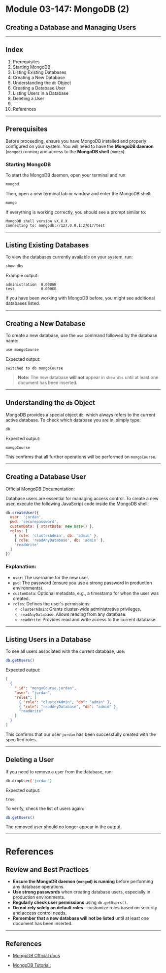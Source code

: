 # Module 03-147: MongoDB (2)

## Creating a Database and Managing Users

---

## **Index**

1. Prerequisites
2. Starting MongoDB
3. Listing Existing Databases
4. Creating a New Database
5. Understanding the `db` Object
6. Creating a Database User
7. Listing Users in a Database
8. Deleting a User
9. 
10. References

---

## **Prerequisites**

Before proceeding, ensure you have MongoDB installed and properly configured on your system. You will need to have the **MongoDB daemon** (`mongod`) running and access to the **MongoDB shell** (`mongo`).

### **Starting MongoDB**

To start the MongoDB daemon, open your terminal and run:

```bash
mongod
```

Then, open a new terminal tab or window and enter the MongoDB shell:

```bash
mongo
```

If everything is working correctly, you should see a prompt similar to:

```
MongoDB shell version vX.X.X
connecting to: mongodb://127.0.0.1:27017/test
```

---

## **Listing Existing Databases**

To view the databases currently available on your system, run:

```bash
show dbs
```

Example output:

```
administration  0.000GB
test            0.000GB
```

If you have been working with MongoDB before, you might see additional databases listed.

---

## **Creating a New Database**

To create a new database, use the `use` command followed by the database name:

```bash
use mongoCourse
```

Expected output:

```
switched to db mongoCourse
```

> **Note:** The new database **will not** appear in `show dbs` until at least one document has been inserted.

---

## **Understanding the `db` Object**

MongoDB provides a special object `db`, which always refers to the current active database. To check which database you are in, simply type:

```bash
db
```

Expected output:

```
mongoCourse
```

This confirms that all further operations will be performed on `mongoCourse`.

---

## **Creating a Database User**

Official MongoDB Documentation: 

Database users are essential for managing access control. To create a new user, execute the following JavaScript code inside the MongoDB shell:

```js
db.createUser({
  user: 'jordan',
  pwd: 'securepassword',
  customData: { startDate: new Date() },
  roles: [
    { role: 'clusterAdmin', db: 'admin' },
    { role: 'readAnyDatabase', db: 'admin' },
    'readWrite'
  ]
})
```

### **Explanation:**

- `user`: The username for the new user.
- `pwd`: The password (ensure you use a strong password in production environments).
- `customData`: Optional metadata, e.g., a timestamp for when the user was created.
- `roles`: Defines the user's permissions:
  - `clusterAdmin`: Grants cluster-wide administrative privileges.
  - `readAnyDatabase`: Allows reading from any database.
  - `readWrite`: Provides read and write access to the current database.

---

## **Listing Users in a Database**

To see all users associated with the current database, use:

```bash
db.getUsers()
```

Expected output:

```json
[
  {
    "_id": "mongoCourse.jordan",
    "user": "jordan",
    "roles": [
      { "role": "clusterAdmin", "db": "admin" },
      { "role": "readAnyDatabase", "db": "admin" },
      "readWrite"
    ]
  }
]
```

This confirms that our user `jordan` has been successfully created with the specified roles.

---

## **Deleting a User**

If you need to remove a user from the database, run:

```bash
db.dropUser('jordan')
```

Expected output:

```
true
```

To verify, check the list of users again:

```bash
db.getUsers()
```

The removed user should no longer appear in the output.

---

# References

## **Review and Best Practices**

- **Ensure the MongoDB daemon (`mongod`) is running** before performing any database operations.
- **Use strong passwords** when creating database users, especially in production environments.
- **Regularly check user permissions** using `db.getUsers()`.
- **Do not rely solely on default roles**—customize roles based on security and access control needs.
- **Remember that a new database will not be listed** until at least one document has been inserted.

---

## References

* [MongoDB Official docs](https://www.mongodb.com/docs/manual/)

* [MongoDB Tutorial: ](https://www.mongodb.com/docs/manual/tutorial/manage-users-and-roles/)
